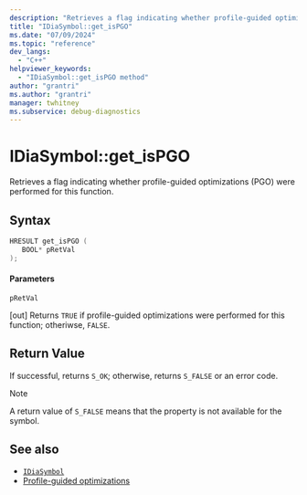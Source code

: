 ```yaml
---
description: "Retrieves a flag indicating whether profile-guided optimizations (PGO) were performed for this function."
title: "IDiaSymbol::get_isPGO"
ms.date: "07/09/2024"
ms.topic: "reference"
dev_langs:
  - "C++"
helpviewer_keywords:
  - "IDiaSymbol::get_isPGO method"
author: "grantri"
ms.author: "grantri"
manager: twhitney
ms.subservice: debug-diagnostics
---
```


# IDiaSymbol::get_isPGO

Retrieves a flag indicating whether profile-guided optimizations (PGO) were performed for this function.

## Syntax

```C++
HRESULT get_isPGO ( 
   BOOL* pRetVal
);
```

#### Parameters

 `pRetVal`

[out] Returns `TRUE` if profile-guided optimizations were performed for this function; otheriwse, `FALSE`.

## Return Value

 If successful, returns `S_OK`; otherwise, returns `S_FALSE` or an error code.

> [!NOTE]
> A return value of `S_FALSE` means that the property is not available for the symbol.

## See also

- [`IDiaSymbol`](../../debugger/debug-interface-access/idiasymbol.md)
- [Profile-guided optimizations](/cpp/build/profile-guided-optimizations)
